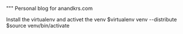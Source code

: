 """ Personal blog for anandkrs.com

Install the virtualenv and activet the venv
 $virtualenv venv --distribute
 $source venv/bin/activate
